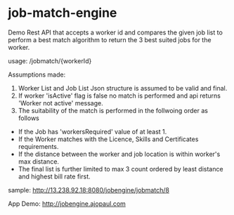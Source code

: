 # job-match-engine

Demo Rest API that accepts a worker id and compares the given job list to perform a best match algorithm to return the 3 best suited jobs for the worker.

usage: /jobmatch/{workerId}

Assumptions made:
1. Worker List and Job List Json structure is assumed to be valid and final.
2. If worker 'isActive' flag is false no match is performed and api returns 'Worker not active' message.
3. The suitability of the match is performed in the follwoing order as follows
  * If the Job has 'workersRequired' value of at least 1.
  * If the Worker matches with the Licence, Skills and Certificates requirements.
  * If the distance between the worker and job location is within worker's max distance.
  * The final list is further limited to max 3 count ordered by least distance and highest bill rate first.
  

sample: http://13.238.92.18:8080/jobengine/jobmatch/8

App Demo: http://jobengine.ajopaul.com
